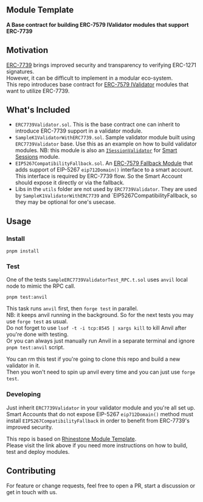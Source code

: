 ## Module Template

**A Base contract for building ERC-7579 IValidator modules that support ERC-7739**

## Motivation
[ERC-7739](https://ethereum-magicians.org/t/erc-7739-readable-typed-signatures-for-smart-accounts/20513) brings improved security and transparency to verifying ERC-1271 signatures.  
However, it can be difficult to implement in a modular eco-system.  
This repo introduces base contract for [ERC-7579 IValidator](https://eips.ethereum.org/EIPS/eip-7579#validators) modules that want to utilize ERC-7739.

## What's Included
- `ERC7739Validator.sol`. This is the base contract one can inherit to introduce ERC-7739 support in a validator module.
- `SampleK1ValidatorWithERC7739.sol`. Sample validator module built using `ERC7739Validator` base. Use this as an example on how to build validator modules. NB: this module is also an [`ISessionValidator`](https://github.com/erc7579/smartsessions/wiki/Smart-Sessions#isessionvalidator) for [Smart Sessions](https://github.com/erc7579/smartsessions) module.
- `EIP5267CompatibilityFallback.sol`. An [ERC-7579 Fallback Module](https://eips.ethereum.org/EIPS/eip-7579#fallback-handlers) that adds support of EIP-5267 `eip712Domain()` interface to a smart account. This interface is required by ERC-7739 flow. So the Smart Account should expose it directly or via the fallback.
- Libs in the `utils` folder are not used by `ERC7739Validator`. They are used by `SampleK1ValidatorWithERC7739` and `EIP5267CompatibilityFallback, so they may be optional for one's usecase.

## Usage
### Install

```shell
pnpm install
```

### Test

One of the tests `SampleERC7739ValidatorTest_RPC.t.sol` uses `anvil` local node to mimic the RPC call.
```shell
pnpm test:anvil
```
This task runs `anvil` first, then `forge test` in parallel.  
NB: it keeps anvil running in the background. So for the next tests you may use `forge test` as usual.  
Do not forget to use `lsof -t -i tcp:8545 | xargs kill` to kill Anvil after you're done with testing.  
Or you can always just manually run Anvil in a separate terminal and ignore `pnpm test:anvil` script.  

You can rm this test if you're going to clone this repo and build a new validator in it.  
Then you won't need to spin up anvil every time and you can just use `forge test`.  

### Developing
Just inherit `ERC7739Validator` in your validator module and you're all set up.  
Smart Accounts that do not expose EIP-5267 `eip712Domain()` method must install `EIP5267CompatibilityFallback` in order to benefit from ERC-7739's improved security.  

This repo is based on [Rhinestone Module Template](https://github.com/rhinestonewtf/module-template).  
Please visit the link above if you need more instructions on how to build, test and deploy modules.

## Contributing
For feature or change requests, feel free to open a PR, start a discussion or get in touch with us.

